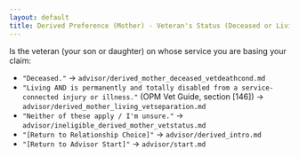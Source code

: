 ```yaml
---
layout: default
title: Derived Preference (Mother) - Veteran's Status (Deceased or Living Disabled)
---
```


Is the veteran (your son or daughter) on whose service you are basing your claim:

* `"Deceased."` -> `advisor/derived_mother_deceased_vetdeathcond.md`
* `"Living AND is permanently and totally disabled from a service-connected injury or illness."` (OPM Vet Guide, section [146]) -> `advisor/derived_mother_living_vetseparation.md`
* `"Neither of these apply / I'm unsure."` -> `advisor/ineligible_derived_mother_vetstatus.md`
* `"[Return to Relationship Choice]"` -> `advisor/derived_intro.md`
* `"[Return to Advisor Start]"` -> `advisor/start.md`
